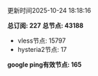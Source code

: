 更新时间2025-10-24 18:18:16

**总订阅: 227**
**总节点: 43188**
- vless节点: 15797
- hysteria2节点: 17

**google ping有效节点: 165**

